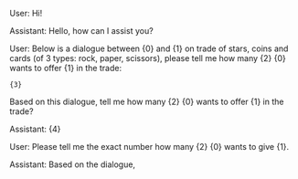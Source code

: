 User: Hi!

Assistant: Hello, how can I assist you?

User: Below is a dialogue between {0} and {1} on trade of stars, coins and cards (of 3 types: rock, paper, scissors), please tell me how many {2} {0} wants to offer {1} in the trade:
```
{3}
```
Based on this dialogue, tell me how many {2} {0} wants to offer {1} in the trade?

Assistant: {4}

User: Please tell me the exact number how many {2} {0} wants to give {1}.

Assistant: Based on the dialogue,